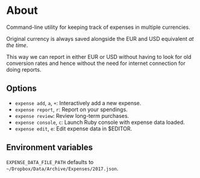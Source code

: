 # About

Command-line utility for keeping track of expenses in multiple currencies.

Original currency is always saved alongside the EUR and USD equivalent _at the time_.

This way we can report in either EUR or USD without having to look for old conversion
rates and hence without the need for internet connection for doing reports.

## Options

- `expense add`, `a`, `+`: Interactively add a new expense.
- `expense report`, `r`:  Report on your spendings.
- `expense review`: Review long-term purchases.
- `expense console`, `c`: Launch Ruby console with expense data loaded.
- `expense edit`, `e`: Edit expense data in $EDITOR.

## Environment variables

`EXPENSE_DATA_FILE_PATH` defaults to `~/Dropbox/Data/Archive/Expenses/2017.json`.
